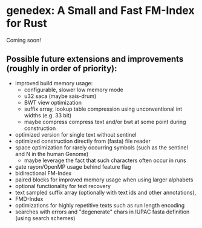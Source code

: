 # genedex: A Small and Fast FM-Index for Rust

Coming soon!

## Possible future extensions and improvements (roughly in order of priority):

- improved build memory usage: 
    - configurable, slower low memory mode
    - u32 saca (maybe sais-drum)
    - BWT view optimization
    - suffix array, lookup table compression using unconventional int widths (e.g. 33 bit)
    - maybe compress compress text and/or bwt at some point during construction 
- optimized version for single text without sentinel
- optimized construction directly from (fasta) file reader
- space optimization for rarely occurring symbols (such as the sentinel and N in the human Genome)
    - maybe leverage the fact that such characters often occur in runs
- gate rayon/OpenMP usage behind feature flag
- bidirectional FM-Index
- paired blocks for improved memory usage when using larger alphabets
- optional functionality for text recovery
- text sampled suffix array (optionally with text ids and other annotations),
- FMD-Index
- optimizations for highly repetitive texts such as run length encoding
- searches with errors and "degenerate" chars in IUPAC fasta definition (using search schemes)
